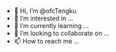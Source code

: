 - 👋 Hi, I’m @ofcTengku
- 👀 I’m interested in ...
- 🌱 I’m currently learning ...
- 💞️ I’m looking to collaborate on ...
- 📫 How to reach me ...

<!---
ofcTengku/ofcTengku is a ✨ special ✨ repository because its `README.md` (this file) appears on your GitHub profile.
You can click the Preview link to take a look at your changes.
--->
